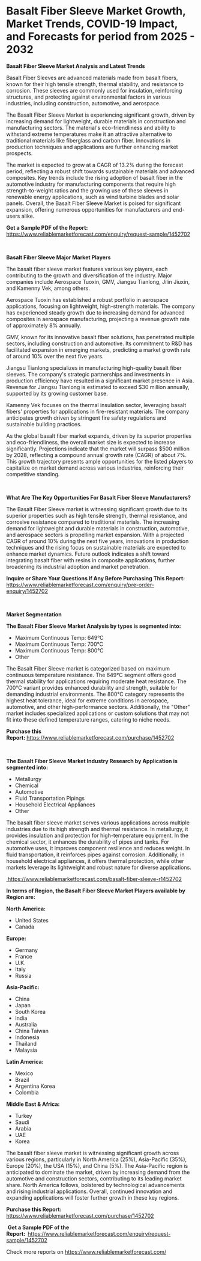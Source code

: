 <p><h1>Basalt Fiber Sleeve Market Growth, Market Trends, COVID-19 Impact, and Forecasts for period from 2025 - 2032</h1></p><p><strong>Basalt Fiber Sleeve Market Analysis and Latest Trends</strong></p>
<p><p>Basalt Fiber Sleeves are advanced materials made from basalt fibers, known for their high tensile strength, thermal stability, and resistance to corrosion. These sleeves are commonly used for insulation, reinforcing structures, and protecting against environmental factors in various industries, including construction, automotive, and aerospace.</p><p>The Basalt Fiber Sleeve Market is experiencing significant growth, driven by increasing demand for lightweight, durable materials in construction and manufacturing sectors. The material's eco-friendliness and ability to withstand extreme temperatures make it an attractive alternative to traditional materials like fiberglass and carbon fiber. Innovations in production techniques and applications are further enhancing market prospects.</p><p>The market is expected to grow at a CAGR of 13.2% during the forecast period, reflecting a robust shift towards sustainable materials and advanced composites. Key trends include the rising adoption of basalt fiber in the automotive industry for manufacturing components that require high strength-to-weight ratios and the growing use of these sleeves in renewable energy applications, such as wind turbine blades and solar panels. Overall, the Basalt Fiber Sleeve Market is poised for significant expansion, offering numerous opportunities for manufacturers and end-users alike.</p></p>
<p><strong>Get a Sample PDF of the Report:&nbsp;</strong> <a href="https://www.reliablemarketforecast.com/enquiry/request-sample/1452702?utm_campaign=3096&utm_medium=2&utm_source=Github&utm_content=ia&utm_term=02042025&utm_id=basalt-fiber-sleeve">https://www.reliablemarketforecast.com/enquiry/request-sample/1452702</a></p>
<p>&nbsp;</p>
<p><strong>Basalt Fiber Sleeve Major Market Players</strong></p>
<p><p>The basalt fiber sleeve market features various key players, each contributing to the growth and diversification of the industry. Major companies include Aerospace Tuoxin, GMV, Jiangsu Tianlong, Jilin Jiuxin, and Kamenny Vek, among others. </p><p>Aerospace Tuoxin has established a robust portfolio in aerospace applications, focusing on lightweight, high-strength materials. The company has experienced steady growth due to increasing demand for advanced composites in aerospace manufacturing, projecting a revenue growth rate of approximately 8% annually.</p><p>GMV, known for its innovative basalt fiber solutions, has penetrated multiple sectors, including construction and automotive. Its commitment to R&D has facilitated expansion in emerging markets, predicting a market growth rate of around 10% over the next five years.</p><p>Jiangsu Tianlong specializes in manufacturing high-quality basalt fiber sleeves. The company's strategic partnerships and investments in production efficiency have resulted in a significant market presence in Asia. Revenue for Jiangsu Tianlong is estimated to exceed $30 million annually, supported by its growing customer base.</p><p>Kamenny Vek focuses on the thermal insulation sector, leveraging basalt fibers' properties for applications in fire-resistant materials. The company anticipates growth driven by stringent fire safety regulations and sustainable building practices.</p><p>As the global basalt fiber market expands, driven by its superior properties and eco-friendliness, the overall market size is expected to increase significantly. Projections indicate that the market will surpass $500 million by 2028, reflecting a compound annual growth rate (CAGR) of about 7%. This growth trajectory presents ample opportunities for the listed players to capitalize on market demand across various industries, reinforcing their competitive standing.</p></p>
<p>&nbsp;</p>
<p><strong>What Are The Key Opportunities For Basalt Fiber Sleeve Manufacturers?</strong></p>
<p><p>The Basalt Fiber Sleeve market is witnessing significant growth due to its superior properties such as high tensile strength, thermal resistance, and corrosive resistance compared to traditional materials. The increasing demand for lightweight and durable materials in construction, automotive, and aerospace sectors is propelling market expansion. With a projected CAGR of around 10% during the next five years, innovations in production techniques and the rising focus on sustainable materials are expected to enhance market dynamics. Future outlook indicates a shift toward integrating basalt fiber with resins in composite applications, further broadening its industrial adoption and market penetration.</p></p>
<p><strong>Inquire or Share Your Questions If Any Before Purchasing This Report:</strong> <a href="https://www.reliablemarketforecast.com/enquiry/pre-order-enquiry/1452702?utm_campaign=3096&utm_medium=2&utm_source=Github&utm_content=ia&utm_term=02042025&utm_id=basalt-fiber-sleeve">https://www.reliablemarketforecast.com/enquiry/pre-order-enquiry/1452702</a></p>
<p>&nbsp;</p>
<p><strong>Market Segmentation</strong></p>
<p><strong>The Basalt Fiber Sleeve Market Analysis by types is segmented into:</strong></p>
<p><ul><li>Maximum Continuous Temp: 649°C</li><li>Maximum Continuous Temp: 700°C</li><li>Maximum Continuous Temp: 800°C</li><li>Other</li></ul></p>
<p><p>The Basalt Fiber Sleeve market is categorized based on maximum continuous temperature resistance. The 649°C segment offers good thermal stability for applications requiring moderate heat resistance. The 700°C variant provides enhanced durability and strength, suitable for demanding industrial environments. The 800°C category represents the highest heat tolerance, ideal for extreme conditions in aerospace, automotive, and other high-performance sectors. Additionally, the "Other" market includes specialized applications or custom solutions that may not fit into these defined temperature ranges, catering to niche needs.</p></p>
<p><strong>Purchase this Report:&nbsp;</strong><a href="https://www.reliablemarketforecast.com/purchase/1452702?utm_campaign=3096&utm_medium=2&utm_source=Github&utm_content=ia&utm_term=02042025&utm_id=basalt-fiber-sleeve">https://www.reliablemarketforecast.com/purchase/1452702</a></p>
<p>&nbsp;</p>
<p><strong>The Basalt Fiber Sleeve Market Industry Research by Application is segmented into:</strong></p>
<p><ul><li>Metallurgy</li><li>Chemical</li><li>Automotive</li><li>Fluid Transportation Pipings</li><li>Household Electrical Appliances</li><li>Other</li></ul></p>
<p><p>The basalt fiber sleeve market serves various applications across multiple industries due to its high strength and thermal resistance. In metallurgy, it provides insulation and protection for high-temperature equipment. In the chemical sector, it enhances the durability of pipes and tanks. For automotive uses, it improves component resilience and reduces weight. In fluid transportation, it reinforces pipes against corrosion. Additionally, in household electrical appliances, it offers thermal protection, while other markets leverage its lightweight and robust nature for diverse applications.</p></p>
<p><a href="https://www.reliablemarketforecast.com/basalt-fiber-sleeve-r1452702?utm_campaign=3096&utm_medium=2&utm_source=Github&utm_content=ia&utm_term=02042025&utm_id=basalt-fiber-sleeve">&nbsp;https://www.reliablemarketforecast.com/basalt-fiber-sleeve-r1452702</a></p>
<p><strong>In terms of Region, the Basalt Fiber Sleeve Market Players available by Region are:</strong></p>
<p>
    <p> <strong> North America: </strong>
        <ul>
            <li>United States</li>
            <li>Canada</li>
        </ul>
        </p> 
    <p> <strong> Europe: </strong>
        <ul>
            <li>Germany</li>
            <li>France</li>
            <li>U.K.</li>
            <li>Italy</li>
            <li>Russia</li>
        </ul>
        </p> 
    <p> <strong> Asia-Pacific: </strong>
        <ul>
            <li>China</li>
            <li>Japan</li>
            <li>South Korea</li>
            <li>India</li>
            <li>Australia</li>
            <li>China Taiwan</li>
            <li>Indonesia</li>
            <li>Thailand</li>
            <li>Malaysia</li>
        </ul>
        </p> 
    <p> <strong> Latin America: </strong>
        <ul>
            <li>Mexico</li>
            <li>Brazil</li>
            <li>Argentina Korea</li>
            <li>Colombia</li>
        </ul>
        </p> 
    <p> <strong> Middle East & Africa: </strong>
        <ul>
            <li>Turkey</li>
            <li>Saudi</li>
            <li>Arabia</li>
            <li>UAE</li>
            <li>Korea</li>
        </ul>
    </p>
    </p>
<p><p>The basalt fiber sleeve market is witnessing significant growth across various regions, particularly in North America (25%), Asia-Pacific (35%), Europe (20%), the USA (15%), and China (5%). The Asia-Pacific region is anticipated to dominate the market, driven by increasing demand from the automotive and construction sectors, contributing to its leading market share. North America follows, bolstered by technological advancements and rising industrial applications. Overall, continued innovation and expanding applications will foster further growth in these key regions.</p></p>
<p><strong>Purchase this Report: </strong><a href="https://www.reliablemarketforecast.com/purchase/1452702?utm_campaign=3096&utm_medium=2&utm_source=Github&utm_content=ia&utm_term=02042025&utm_id=basalt-fiber-sleeve">https://www.reliablemarketforecast.com/purchase/1452702</a></p>
<p>&nbsp;<strong>Get a Sample PDF of the Report:&nbsp;&nbsp;</strong><a href="https://www.reliablemarketforecast.com/enquiry/request-sample/1452702?utm_campaign=3096&utm_medium=2&utm_source=Github&utm_content=ia&utm_term=02042025&utm_id=basalt-fiber-sleeve">https://www.reliablemarketforecast.com/enquiry/request-sample/1452702</a></p>
<p><strong></strong></p>
<p>Check more reports on <a href="https://www.reliablemarketforecast.com/?utm_campaign=3096&utm_medium=2&utm_source=Github&utm_content=ia&utm_term=02042025&utm_id=basalt-fiber-sleeve">https://www.reliablemarketforecast.com/</a></p>